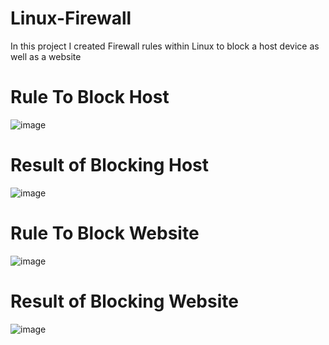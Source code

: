# Linux-Firewall
In this project I created Firewall rules within Linux to block a host device as well as a website
# Rule To Block Host
![image](https://github.com/user-attachments/assets/0dd02df1-e8ff-46da-af32-cc3d13a4cbab)
# Result of Blocking Host
![image](https://github.com/user-attachments/assets/31d95e1c-08e4-4c18-9ff8-3dd24793e3b9)
# Rule To Block Website
![image](https://github.com/user-attachments/assets/35ca08b5-b075-492f-b608-5dde84e284dd)
# Result of Blocking Website
![image](https://github.com/user-attachments/assets/beb7cbee-92d4-43f2-b7c8-d1556133d0f8)
